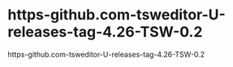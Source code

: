 # https-github.com-tsweditor-U-releases-tag-4.26-TSW-0.2
https-github.com-tsweditor-U-releases-tag-4.26-TSW-0.2
